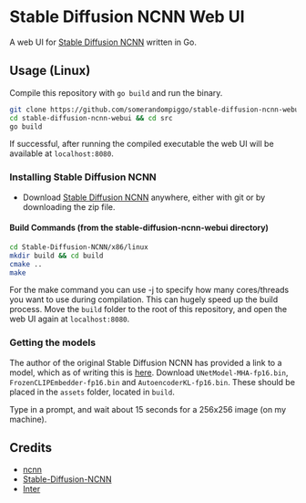 # Stable Diffusion NCNN Web UI

A web UI for [Stable Diffusion NCNN](https://github.com/EdVince/Stable-Diffusion-NCNN) written in Go.

## Usage (Linux)

Compile this repository with `go build` and run the binary.
```bash
git clone https://github.com/somerandompiggo/stable-diffusion-ncnn-webui
cd stable-diffusion-ncnn-webui && cd src
go build
```
If successful, after running the compiled executable the web UI will be available at `localhost:8080`.
### Installing Stable Diffusion NCNN
- Download [Stable Diffusion NCNN](https://github.com/EdVince/Stable-Diffusion-NCNN) anywhere, either with git or by downloading the zip file.
#### Build Commands (from the stable-diffusion-ncnn-webui directory)
```bash
cd Stable-Diffusion-NCNN/x86/linux
mkdir build && cd build
cmake ..
make
```
For the make command you can use -j to specify how many cores/threads you want to use during compilation. This can hugely speed up the build process.
Move the `build` folder to the root of this repository, and open the web UI again at `localhost:8080`.

### Getting the models
The author of the original Stable Diffusion NCNN has provided a link to a model, which as of writing this is [here](https://drive.google.com/drive/folders/1myB4uIQ2K5okl51XDbmYhetLF9rUyLZS?usp=sharing).
Download `UNetModel-MHA-fp16.bin`, `FrozenCLIPEmbedder-fp16.bin` and `AutoencoderKL-fp16.bin`.
These should be placed in the `assets` folder, located in `build`.

Type in a prompt, and wait about 15 seconds for a 256x256 image (on my machine).

## Credits
- [ncnn](https://github.com/Tencent/ncnn)
- [Stable-Diffusion-NCNN](https://github.com/EdVince/Stable-Diffusion-NCNN)
- [Inter](https://fonts.google.com/specimen/Inter)
